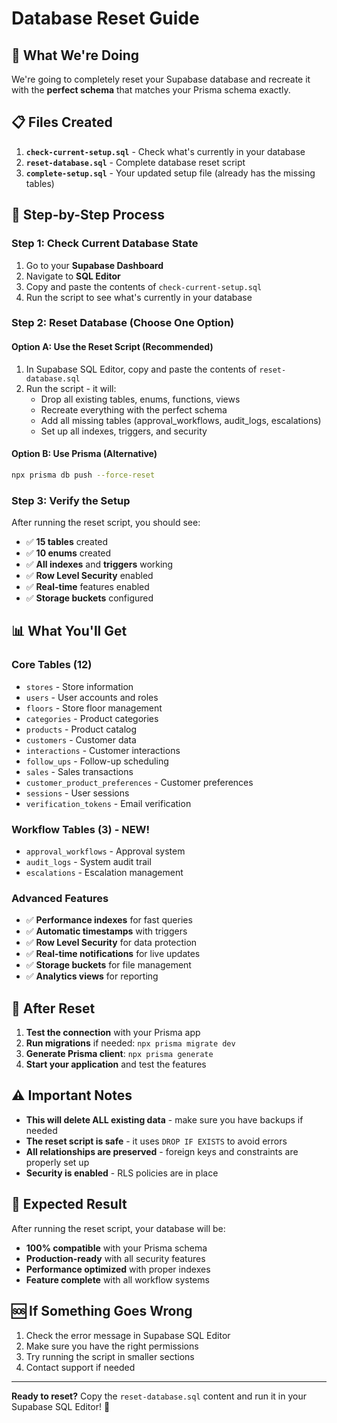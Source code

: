 # Database Reset Guide

## 🎯 What We're Doing

We're going to completely reset your Supabase database and recreate it with the **perfect schema** that matches your Prisma schema exactly.

## 📋 Files Created

1. **`check-current-setup.sql`** - Check what's currently in your database
2. **`reset-database.sql`** - Complete database reset script
3. **`complete-setup.sql`** - Your updated setup file (already has the missing tables)

## 🚀 Step-by-Step Process

### Step 1: Check Current Database State
1. Go to your **Supabase Dashboard**
2. Navigate to **SQL Editor**
3. Copy and paste the contents of `check-current-setup.sql`
4. Run the script to see what's currently in your database

### Step 2: Reset Database (Choose One Option)

#### Option A: Use the Reset Script (Recommended)
1. In Supabase SQL Editor, copy and paste the contents of `reset-database.sql`
2. Run the script - it will:
   - Drop all existing tables, enums, functions, views
   - Recreate everything with the perfect schema
   - Add all missing tables (approval_workflows, audit_logs, escalations)
   - Set up all indexes, triggers, and security

#### Option B: Use Prisma (Alternative)
```bash
npx prisma db push --force-reset
```

### Step 3: Verify the Setup
After running the reset script, you should see:
- ✅ **15 tables** created
- ✅ **10 enums** created  
- ✅ **All indexes** and **triggers** working
- ✅ **Row Level Security** enabled
- ✅ **Real-time** features enabled
- ✅ **Storage buckets** configured

## 📊 What You'll Get

### Core Tables (12)
- `stores` - Store information
- `users` - User accounts and roles
- `floors` - Store floor management
- `categories` - Product categories
- `products` - Product catalog
- `customers` - Customer data
- `interactions` - Customer interactions
- `follow_ups` - Follow-up scheduling
- `sales` - Sales transactions
- `customer_product_preferences` - Customer preferences
- `sessions` - User sessions
- `verification_tokens` - Email verification

### Workflow Tables (3) - NEW!
- `approval_workflows` - Approval system
- `audit_logs` - System audit trail
- `escalations` - Escalation management

### Advanced Features
- ✅ **Performance indexes** for fast queries
- ✅ **Automatic timestamps** with triggers
- ✅ **Row Level Security** for data protection
- ✅ **Real-time notifications** for live updates
- ✅ **Storage buckets** for file management
- ✅ **Analytics views** for reporting

## 🔧 After Reset

1. **Test the connection** with your Prisma app
2. **Run migrations** if needed: `npx prisma migrate dev`
3. **Generate Prisma client**: `npx prisma generate`
4. **Start your application** and test the features

## ⚠️ Important Notes

- **This will delete ALL existing data** - make sure you have backups if needed
- **The reset script is safe** - it uses `DROP IF EXISTS` to avoid errors
- **All relationships are preserved** - foreign keys and constraints are properly set up
- **Security is enabled** - RLS policies are in place

## 🎉 Expected Result

After running the reset script, your database will be:
- **100% compatible** with your Prisma schema
- **Production-ready** with all security features
- **Performance optimized** with proper indexes
- **Feature complete** with all workflow systems

## 🆘 If Something Goes Wrong

1. Check the error message in Supabase SQL Editor
2. Make sure you have the right permissions
3. Try running the script in smaller sections
4. Contact support if needed

---

**Ready to reset?** Copy the `reset-database.sql` content and run it in your Supabase SQL Editor! 🚀 